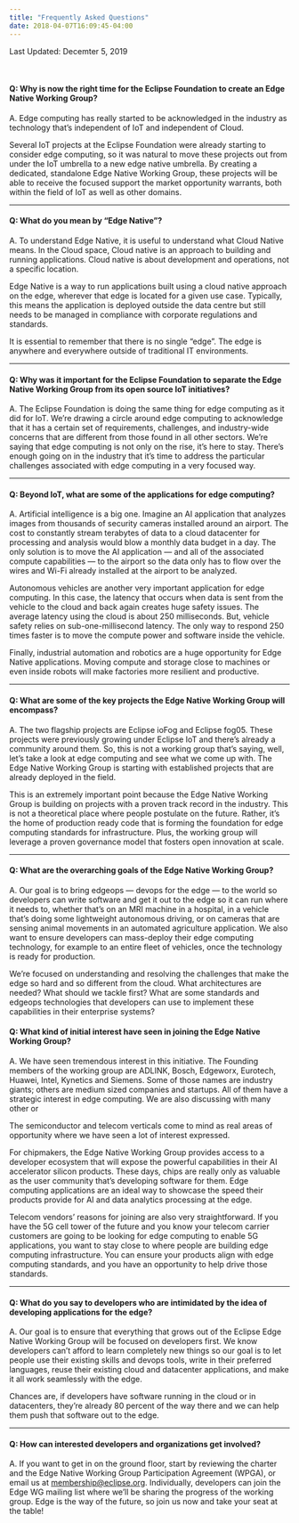 ```yaml
---
title: "Frequently Asked Questions"
date: 2018-04-07T16:09:45-04:00
---
```


Last Updated: Decemter 5, 2019

<br/>

#### Q: Why is now the right time for the Eclipse Foundation to create an Edge Native Working Group?
A. Edge computing has really started to be acknowledged in the industry as technology that’s independent of IoT and independent of Cloud.

Several IoT projects at the Eclipse Foundation were already starting to consider edge computing, so it was natural to move these projects out from under the IoT umbrella to a new edge native umbrella. By creating a dedicated, standalone Edge Native Working Group, these projects will be able to receive the focused support the market opportunity warrants, both within the field of IoT as well as other domains. 

---

#### Q: What do you mean by “Edge Native”?
A. To understand Edge Native, it is useful to understand what Cloud Native means. In the Cloud space, Cloud native is an approach to building and running applications. Cloud native is about development and operations, not a specific location.


Edge Native is a way to run applications built using a cloud native approach on the edge, wherever that edge is located for a given use case. Typically, this means the application is deployed outside the data centre but still needs to be managed in compliance with corporate regulations and standards. 

It is essential to remember that there is no single “edge”. The edge is anywhere and everywhere outside of traditional IT environments. 

---

#### Q: Why was it important for the Eclipse Foundation to separate the Edge Native Working Group from its open source IoT initiatives?
A. The Eclipse Foundation is doing the same thing for edge computing as it did for IoT. We’re drawing a circle around edge computing to acknowledge that it has a certain set of requirements, challenges, and industry-wide concerns that are different from those found in all other sectors. We’re saying that edge computing is not only on the rise, it’s here to stay. There’s enough going on in the industry that it’s time to address the particular challenges associated with edge computing in a very focused way. 

---

#### Q: Beyond IoT, what are some of the applications for edge computing?
A. Artificial intelligence is a big one. Imagine an AI application that analyzes images from thousands of security cameras installed around an airport. The cost to constantly stream terabytes of data to a cloud datacenter for processing and analysis would blow a monthly data budget in a day. The only solution is to move the AI application — and all of the associated compute capabilities — to the airport so the data only has to flow over the wires and Wi-Fi already installed at the airport to be analyzed.

Autonomous vehicles are another very important application for edge computing. In this case, the latency that occurs when data is sent from the vehicle to the cloud and back again creates huge safety issues. The average latency using the cloud is about 250 milliseconds. But, vehicle safety relies on sub-one-millisecond latency. The only way to respond 250 times faster is to move the compute power and software inside the vehicle.

Finally, industrial automation and robotics are a huge opportunity for Edge Native applications. Moving compute and storage close to machines or even inside robots will make factories more resilient and productive.

---

#### Q: What are some of the key projects the Edge Native Working Group will encompass?
A. The two flagship projects are Eclipse ioFog and Eclipse fog05. These projects were previously growing under Eclipse IoT and there’s already a community around them. So, this is not a working group that’s saying, well, let’s take a look at edge computing and see what we come up with. The Edge Native Working Group is starting with established projects that are already deployed in the field.

This is an extremely important point because the Edge Native Working Group is building on projects with a proven track record in the industry. This is not a theoretical place where people postulate on the future. Rather, it’s the home of production ready code that is forming the foundation for edge computing standards for infrastructure. Plus, the working group will leverage a proven governance model that fosters open innovation at scale.

---

#### Q: What are the overarching goals of the Edge Native Working Group?
A. Our goal is to bring edgeops — devops for the edge — to the world so developers can write software and get it out to the edge so it can run where it needs to, whether that’s on an MRI machine in a hospital, in a vehicle that’s doing some lightweight autonomous driving, or on cameras that are sensing animal movements in an automated agriculture application. We also want to ensure developers can mass-deploy their edge computing technology, for example to an entire fleet of vehicles, once the technology is ready for production.

We’re focused on understanding and resolving the challenges that make the edge so hard and so different from the cloud. What architectures are needed? What should we tackle first? What are some standards and edgeops technologies that developers can use to implement these capabilities in their enterprise systems?

#### Q: What kind of initial interest have seen in joining the Edge Native Working Group?
A. We have seen tremendous interest in this initiative. The Founding members of the working group are ADLINK, Bosch, Edgeworx, Eurotech, Huawei, Intel, Kynetics and Siemens. Some of those names are industry giants; others are medium sized companies and startups. All of them have a strategic interest in edge computing. We are also discussing with many other or

The semiconductor and telecom verticals come to mind as real areas of opportunity where we have seen a lot of interest expressed. 

For chipmakers, the Edge Native Working Group provides access to a developer ecosystem that will expose the powerful capabilities in their AI accelerator silicon products. These days, chips are really only as valuable as the user community that’s developing software for them. Edge computing applications are an ideal way to showcase the speed their products provide for AI and data analytics processing at the edge. 

Telecom vendors’ reasons for joining are also very straightforward. If you have the 5G cell tower of the future and you know your telecom carrier customers are going to be looking for edge computing to enable 5G applications, you want to stay close to where people are building edge computing infrastructure. You can ensure your products align with edge computing standards, and you have an opportunity to help drive those standards.

---

#### Q: What do you say to developers who are intimidated by the idea of developing applications for the edge? 
A. Our goal is to ensure that everything  that grows out of the Eclipse Edge Native Working Group will be focused on developers first. We know developers can’t afford to learn completely new things so our goal is to let people use their existing skills and devops tools, write in their preferred languages, reuse their existing cloud and datacenter applications, and make it all work seamlessly with the edge.

Chances are, if developers have software running in the cloud or in datacenters, they’re already 80 percent of the way there and we can help them push that software out to the edge.

---

#### Q: How can interested developers and organizations get involved?
A. If you want to get in on the ground floor, start by reviewing the charter and the Edge Native Working Group Participation Agreement (WPGA), or email us at membership@eclipse.org. Individually, developers can join the Edge WG mailing list where we’ll be sharing the progress of the working group. Edge is the way of the future, so join us now and take your seat at the table!
